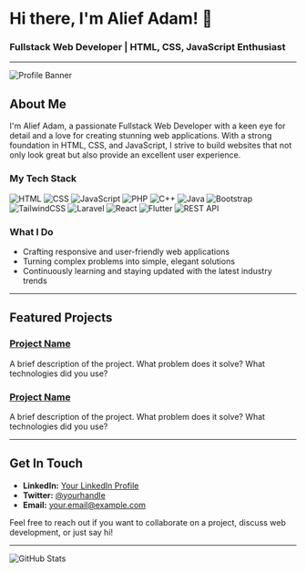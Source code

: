 # Hi there, I'm Alief Adam! 👋

### Fullstack Web Developer | HTML, CSS, JavaScript Enthusiast

---

![Profile Banner](https://your-image-url.com/banner.png)

## About Me

I'm Alief Adam, a passionate Fullstack Web Developer with a keen eye for detail and a love for creating stunning web applications. With a strong foundation in HTML, CSS, and JavaScript, I strive to build websites that not only look great but also provide an excellent user experience.

### My Tech Stack

![HTML](https://img.shields.io/badge/HTML-E34F26?style=for-the-badge&logo=html5&logoColor=white)
![CSS](https://img.shields.io/badge/CSS-1572B6?style=for-the-badge&logo=css3&logoColor=white)
![JavaScript](https://img.shields.io/badge/JavaScript-F7DF1E?style=for-the-badge&logo=javascript&logoColor=black)
![PHP](https://img.shields.io/badge/PHP-777BB4?style=for-the-badge&logo=php&logoColor=white)
![C++](https://img.shields.io/badge/C++-00599C?style=for-the-badge&logo=cplusplus&logoColor=white)
![Java](https://img.shields.io/badge/Java-007396?style=for-the-badge&logo=java&logoColor=white)
![Bootstrap](https://img.shields.io/badge/Bootstrap-563D7C?style=for-the-badge&logo=bootstrap&logoColor=white)
![TailwindCSS](https://img.shields.io/badge/Tailwind_CSS-38B2AC?style=for-the-badge&logo=tailwind-css&logoColor=white)
![Laravel](https://img.shields.io/badge/Laravel-FF2D20?style=for-the-badge&logo=laravel&logoColor=white)
![React](https://img.shields.io/badge/React-20232A?style=for-the-badge&logo=react&logoColor=61DAFB)
![Flutter](https://img.shields.io/badge/Flutter-02569B?style=for-the-badge&logo=flutter&logoColor=white)
![REST API](https://img.shields.io/badge/REST_API-0096D6?style=for-the-badge&logo=rest-api&logoColor=white)


### What I Do
- Crafting responsive and user-friendly web applications
- Turning complex problems into simple, elegant solutions
- Continuously learning and staying updated with the latest industry trends

---

## Featured Projects

### [Project Name](https://github.com/your-username/project-name)
A brief description of the project. What problem does it solve? What technologies did you use?

### [Project Name](https://github.com/your-username/project-name)
A brief description of the project. What problem does it solve? What technologies did you use?

---

## Get In Touch

- **LinkedIn:** [Your LinkedIn Profile](https://linkedin.com/in/your-profile)
- **Twitter:** [@yourhandle](https://twitter.com/yourhandle)
- **Email:** [your.email@example.com](mailto:your.email@example.com)

Feel free to reach out if you want to collaborate on a project, discuss web development, or just say hi!

---

![GitHub Stats](https://github-readme-stats.vercel.app/api?username=your-username&show_icons=true&theme=radical)
